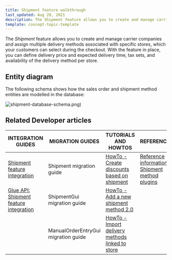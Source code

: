 ```yaml
---
title: Shipment feature walkthrough
last_updated: Aug 20, 2021
description: The Shipment feature allows you to create and manage carrier companies and assign multiple delivery methods associated with specific stores, which your customers can select during the checkout
template: concept-topic-template
---
```


The _Shipment_ feature allows you to create and manage carrier companies and assign multiple delivery methods associated with specific stores, which your customers can select during the checkout. With the feature in place, you can define delivery price and expected delivery time, tax sets, and availability of the delivery method per store.

<!--
To learn more about the feature and to find out how end users use it, see [Shipment feature overview](https://documentation.spryker.com/docs/shipment-feature-overview) for business users.
-->

## Entity diagram

The following schema shows how the sales order and shipment method entities are modelled in the database:

<div class="width-100">

![shipment-database-schema.png)](https://spryker.s3.eu-central-1.amazonaws.com/docs/Features/Shipment/Shipment+Overview/shipment-database-schema.png)

</div>


## Related Developer articles

| INTEGRATION GUIDES  | MIGRATION GUIDES | TUTORIALS AND HOWTOS | REFERENCES |
|---|---|---|---|
| [Shipment feature integration](/docs/scos/dev/migration-and-integration/{{page.version}}/feature-integration-guides/shipment-feature-integration.html) | Shipment migration guide | [HowTo - Create discounts based on shipment](/docs/scos/dev/tutorials-and-howtos/{{page.version}}/howtos/feature-howtos/howto-create-discounts-based-on-shipment.html#activate-a-discount-rule-based-on-a-shipment-carrier) | [Reference information: Shipment method plugins](/docs/scos/dev/feature-walkthroughs/{{page.version}}/shipment-feature-walkthrough/reference-information-shipment-method-plugins.html) |
| [Glue API: Shipment feature integration](/docs/scos/dev/migration-and-integration/{{page.version}}/feature-integration-guides/glue-api/glue-api-shipment-feature-integration.html) | ShipmentGui migration guide | [HowTo - Add a new shipment method 2.0](/docs/scos/dev/tutorials-and-howtos/{{page.version}}/howtos/howto-add-a-new-shipment-method-2.0.html) |  |
|  | ManualOrderEntryGui migration guide | [HowTo - Import delivery methods linked to store](/docs/scos/dev/tutorials-and-howtos/{{page.version}}/howtos/feature-howtos/data-imports/howto-import-delivery-methods-linked-to-store.html) |  |
